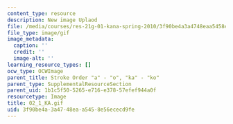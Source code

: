 ```yaml
---
content_type: resource
description: New image Uplaod
file: /media/courses/res-21g-01-kana-spring-2010/3f90be4a3a4748eaa5458e56ececd9fe_02_1_KA.gif
file_type: image/gif
image_metadata:
  caption: ''
  credit: ''
  image-alt: ''
learning_resource_types: []
ocw_type: OCWImage
parent_title: Stroke Order "a" - "o", "ka" - "ko"
parent_type: SupplementalResourceSection
parent_uid: 1b1c5f50-5265-e716-e378-57efef944a0f
resourcetype: Image
title: 02_1_KA.gif
uid: 3f90be4a-3a47-48ea-a545-8e56ececd9fe
---
```


